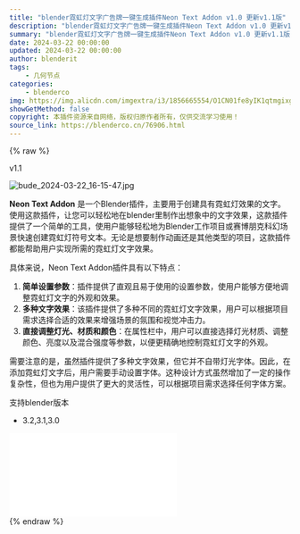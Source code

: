 ```yaml
---
title: "blender霓虹灯文字广告牌一键生成插件Neon Text Addon v1.0 更新v1.1版"
description: "blender霓虹灯文字广告牌一键生成插件Neon Text Addon v1.0 更新v1.1版"
summary: "blender霓虹灯文字广告牌一键生成插件Neon Text Addon v1.0 更新v1.1版"
date: 2024-03-22 00:00:00
updated: 2024-03-22 00:00:00
author: blenderit
tags: 
    - 几何节点
categories:
    - blenderco
img: https://img.alicdn.com/imgextra/i3/1856665554/O1CN01fe8yIK1qtmgixgG7s_!!1856665554.jpg
showGetMethod: false
copyright: 本插件资源来自网络，版权归原作者所有，仅供交流学习使用！
source_link: https://blenderco.cn/76906.html
---
```


{% raw %}
<div class="article-tips"><div><i class="icon icon-smile"></i> v1.1</div></div><p><img src="https://img.alicdn.com/imgextra/i2/1856665554/O1CN01UypKcP1qtmgnJ7s6E_!!1856665554.jpg" alt="bude_2024-03-22_16-15-47.jpg"></p><p class=""><strong>Neon Text Addon</strong> 是一个Blender插件，主要用于创建具有霓虹灯效果的文字。使用这款插件，让您可以轻松地在blender里制作出想象中的文字效果，这款插件提供了一个简单的工具，使用户能够轻松地为Blender工作项目或赛博朋克科幻场景快速创建霓虹灯符号文本。无论是想要制作动画还是其他类型的项目，这款插件都能帮助用户实现所需的霓虹灯文字效果。</p><p class="">具体来说，Neon Text Addon插件具有以下特点：</p><ol>
<li><strong>简单设置参数</strong>：插件提供了直观且易于使用的设置参数，使用户能够方便地调整霓虹灯文字的外观和效果。</li>
<li><strong>多种文字效果</strong>：该插件提供了多种不同的霓虹灯文字效果，用户可以根据项目需求选择合适的效果来增强场景的氛围和视觉冲击力。</li>
<li><strong>直接调整灯光、材质和颜色</strong>：在属性栏中，用户可以直接选择灯光材质、调整颜色、亮度以及混合强度等参数，以便更精确地控制霓虹灯文字的外观。</li>
</ol><p class="">需要注意的是，虽然插件提供了多种文字效果，但它并不自带灯光字体。因此，在添加霓虹灯文字后，用户需要手动设置字体。这种设计方式虽然增加了一定的操作复杂性，但也为用户提供了更大的灵活性，可以根据项目需求选择任何字体方案。</p><p>支持blender版本</p><ul>
<li>3.2,3.1,3.0</li>
</ul><div id="external-video-01e00f7a64" class="external-video"><iframe frameborder="0" src="//player.bilibili.com/player.html?aid=1152027092&amp;bvid=BV1NZ421873R&amp;cid=1478298668&amp;p=1" allowfullscreen="true"></iframe></div>
<div style="display: none">blenderco</div>
{% endraw %}